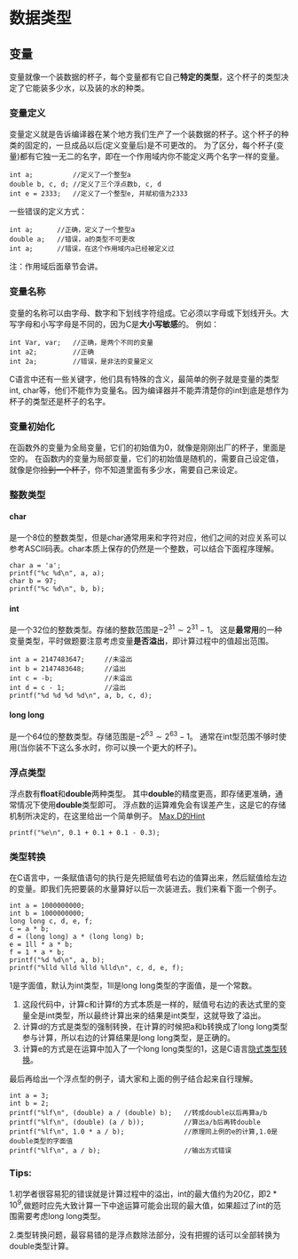 # 数据类型

## 变量
变量就像一个装数据的杯子，每个变量都有它自己**特定的类型**，这个杯子的类型决定了它能装多少水，以及装的水的种类。
### 变量定义
变量定义就是告诉编译器在某个地方我们生产了一个装数据的杯子。这个杯子的种类的固定的，一旦成品以后(定义变量后)是不可更改的。
为了区分，每个杯子(变量)都有它独一无二的名字，即在一个作用域内你不能定义两个名字一样的变量。
```
int a;          //定义了一个整型a
double b, c, d; //定义了三个浮点数b, c, d
int e = 2333;   //定义了一个整型e, 并赋初值为2333
```
一些错误的定义方式：
```
int a;      //正确，定义了一个整型a
double a;   //错误，a的类型不可更改
int a;      //错误，在这个作用域内a已经被定义过
```
注：作用域后面章节会讲。
### 变量名称
变量的名称可以由字母、数字和下划线字符组成。它必须以字母或下划线开头。大写字母和小写字母是不同的，因为C是**大小写敏感**的。
例如：
```
int Var, var;   //正确，是两个不同的变量
int a2;         //正确
int 2a;         //错误，是非法的变量定义
```
C语言中还有一些关键字，他们具有特殊的含义，最简单的例子就是变量的类型int, char等，他们不能作为变量名。因为编译器并不能弄清楚你的int到底是想作为杯子的类型还是杯子的名字。
### 变量初始化
在函数外的变量为全局变量，它们的初始值为0，就像是刚刚出厂的杯子，里面是空的。
在函数内的变量为局部变量，它们的初始值是随机的，需要自己设定值，就像是你~~捡到一个杯子~~，你不知道里面有多少水，需要自己来设定。

### 整数类型

#### char
是一个8位的整数类型，但是char通常用来和字符对应，他们之间的对应关系可以参考ASCII码表。char本质上保存的仍然是一个整数，可以结合下面程序理解。
```
char a = 'a';
printf("%c %d\n", a, a);
char b = 97;
printf("%c %d\n", b, b);
```
#### int
是一个32位的整数类型。存储的整数范围是$-2^{31}\sim 2^{31}-1$。
这是**最常用**的一种变量类型，平时做题要注意考虑变量**是否溢出**，即计算过程中的值超出范围。
```
int a = 2147483647;     //未溢出
int b = 2147483648;     //溢出
int c = -b;             //未溢出
int d = c - 1;          //溢出
printf("%d %d %d %d\n", a, b, c, d);
```
#### long long
是一个64位的整数类型。存储范围是$-2^{63}\sim2^{63}-1$。
通常在int型范围不够时使用(当你装不下这么多水时，你可以换一个更大的杯子)。

### 浮点类型
浮点数有**float**和**double**两种类型。
其中**double**的精度更高，即存储更准确，通常情况下使用**double**类型即可。
浮点数的运算难免会有误差产生，这是它的存储机制所决定的，在这里给出一个简单例子。
[Max.D的Hint](https://buaacoding.cn/problem/1539/index)
```
printf("%e\n", 0.1 + 0.1 + 0.1 - 0.3);
```

### 类型转换
在C语言中，一条赋值语句的执行是先把赋值号右边的值算出来，然后赋值给左边的变量。即我们先把要装的水量算好以后一次装进去。我们来看下面一个例子。
```
int a = 1000000000;
int b = 1000000000;
long long c, d, e, f;
c = a * b;
d = (long long) a * (long long) b;
e = 1ll * a * b;
f = 1 * a * b;
printf("%d %d\n", a, b);
printf("%lld %lld %lld %lld\n", c, d, e, f);
```
1是字面值，默认为int类型，1ll是long long类型的字面值，是一个常数。

1. 这段代码中，计算c和计算f的方式本质是一样的，赋值号右边的表达式里的变量全是int类型，所以最终计算出来的结果是int类型，这就导致了溢出。
1. 计算d的方式是类型的强制转换，在计算的时候把a和b转换成了long long类型参与计算，所以右边的计算结果是long long类型，是正确的。
1. 计算e的方式是在运算中加入了一个long long类型的1，这是C语言[隐式类型转换](https://blog.csdn.net/hanchaoman/article/details/7827031)。

最后再给出一个浮点型的例子，请大家和上面的例子结合起来自行理解。
```
int a = 3;
int b = 2;
printf("%lf\n", (double) a / (double) b);   //转成double以后再算a/b
printf("%lf\n", (double) (a / b));          //算出a/b后再转double
printf("%lf\n", 1.0 * a / b);               //原理同上例的e的计算,1.0是double类型的字面值
printf("%lf\n", a / b);                     //输出方式错误
```


### Tips:

1.初学者很容易犯的错误就是计算过程中的溢出，int的最大值约为20亿，即$2*10^{9}$,做题时应先大致计算一下中途运算可能会出现的最大值，如果超过了int的范围需要考虑long long类型。

2.类型转换问题，最容易错的是浮点数除法部分，没有把握的话可以全部转换为double类型计算。
